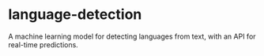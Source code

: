 # language-detection
A machine learning model for detecting languages from text, with an API for real-time predictions.
